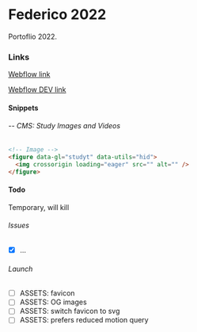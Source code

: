 # Federico 2022

Portoflio 2022.

### Links

[Webflow link](#)

[Webflow DEV link](#)

#### Snippets

###### -- CMS: Study Images and Videos

```html
<!-- Image -->
<figure data-gl="studyt" data-utils="hid">
  <img crossorigin loading="eager" src="" alt="" />
</figure>
```

#### Todo

Temporary, will kill

###### Issues

- [x] ...

###### Launch

- [ ] ASSETS: favicon
- [ ] ASSETS: OG images
- [ ] ASSETS: switch favicon to svg
- [ ] ASSETS: prefers reduced motion query
